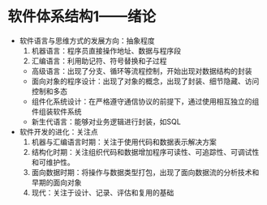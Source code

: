 # 软件体系结构1——绪论

- 软件语言与思维方式的发展方向：抽象程度
    1. 机器语言：程序员直接操作地址、数据与程序段
    2. 汇编语言：利用助记符、符号替换和子过程
    - 高级语言：出现了分支、循环等流程控制，开始出现对数据结构的封装
    - 面向对象的程序设计：出现了对象的概念，出现了封装、细节隐藏、访问控制和多态
    - 组件化系统设计：在严格遵守通信协议的前提下，通过使用相互独立的组件组装软件系统
    - 新生代语言：能够对业务逻辑进行封装，如SQL
- 软件开发的进化：关注点
    1. 机器与汇编语言时期：关注于使用代码和数据表示解决方案
    2. 结构化时期：关注组织代码和数据增加程序可读性、可追踪性、可调试性和可维护性。 
    3. 面向数据时期：将操作与数据类型打包，出现了面向数据流的分析技术和早期的面向对象
    4. 现代：关注于设计、记录、评估和复用的基础